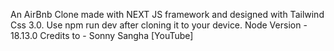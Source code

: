 An AirBnb Clone made with NEXT JS framework and designed with Tailwind Css 3.0.
Use npm run dev after cloning it to your device.
Node Version - 18.13.0
Credits to - Sonny Sangha [YouTube]
